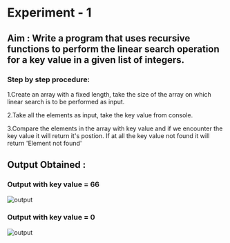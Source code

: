 # Experiment - 1
## Aim : Write a program that uses recursive functions to perform the linear search operation for a key value in a given list of integers.   
### Step by step procedure:
1.Create an array with a fixed length, take the size of the array on which linear search is to be performed as input.

2.Take all the elements as input, take the key value from console. 

3.Compare the elements in the array with key value and if we encounter  the key value it will return it's postion. If at all the key value not found it will return 'Element not found'
 ## Output Obtained :
### Output with key value = 66
![output](binary66.JPG)
### Output with key value = 0
![output](binary0.JPG)
